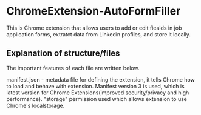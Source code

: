 # ChromeExtension-AutoFormFiller

This is Chrome extension that allows users to add or edit fiealds in job application forms, extratct data from Linkedin profiles, and store it locally.

## Explanation of structure/files
The important features of each file are written below.

manifest.json - metadata file for defining the extension, it tells Chrome how to load and behave with extension.
Manifest version 3 is used, which is latest version for Chrome Extensions(improved security/privacy and high performance).
"storage" permission used which allows extension to use Chrome's localstorage.

